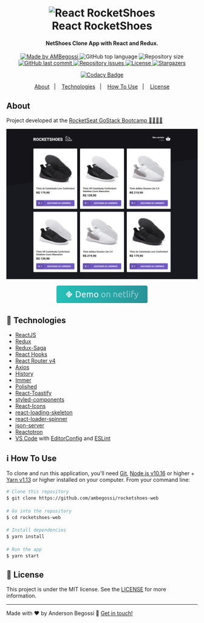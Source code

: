 <h1 align="center">
    <img alt="React RocketShoes" src="https://res.cloudinary.com/lukemorales/image/upload/v1562696000/readme_logos/react-rocketshoes_jy1lze.png" />
    <br>
    React RocketShoes
</h1>

<h4 align="center">
  NetShoes Clone App with React and Redux.
</h4>

<p align="center">
  <a href="https://ambegossi.com">
    <img alt="Made by AMBegossi" src="https://img.shields.io/badge/made%20by-ambegossi-%2304D361">
  </a>

  <img alt="GitHub top language" src="https://img.shields.io/github/languages/top/ambegossi/rocketshoes-web.svg">

  <img alt="Repository size" src="https://img.shields.io/github/repo-size/ambegossi/rocketshoes-web.svg">

  <a href="https://github.com/ambegossi/rocketshoes-web/commits/master">
    <img alt="GitHub last commit" src="https://img.shields.io/github/last-commit/ambegossi/rocketshoes-web.svg">
  </a>

  <a href="https://github.com/ambegossi/rocketshoes-web/issues">
    <img alt="Repository issues" src="https://img.shields.io/github/issues/ambegossi/rocketshoes-web.svg">
  </a>

  <a href="https://github.com/ambegossi/rocketshoes-web/blob/master/LICENSE.md">
  <img alt="License" src="https://img.shields.io/badge/license-MIT-%2304D361">
  </a>

  <a href="https://github.com/ambegossi/rocketshoes-web/stargazers">
    <img alt="Stargazers" src="https://img.shields.io/github/stars/ambegossi/rocketshoes-web?style=social">
  </a>
</p>

<p align="center">
  <a href="https://www.codacy.com/manual/ambegossi/rocketshoes-web?utm_source=github.com&amp;utm_medium=referral&amp;utm_content=ambegossi/rocketshoes-web&amp;utm_campaign=Badge_Grade" target="_blank">
    <img alt="Codacy Badge" src="https://api.codacy.com/project/badge/Grade/bbaacc06ef4f45ee86b9fc9555fbfbda">
  </a>
</p>

<p align="center">
  <a href="#about">About</a>&nbsp;&nbsp;&nbsp;|&nbsp;&nbsp;&nbsp;
  <a href="#rocket-technologies">Technologies</a>&nbsp;&nbsp;&nbsp;|&nbsp;&nbsp;&nbsp;
  <a href="#information_source-how-to-use">How To Use</a>&nbsp;&nbsp;&nbsp;|&nbsp;&nbsp;&nbsp;
  <a href="#memo-license">License</a>
</p>

## About

Project developed at the [RocketSeat GoStack Bootcamp 🚀👨🏻‍🚀](https://rocketseat.com.br/gostack)

<p align="center">
  <img alt="App Screenshot" src=".github/rocketshoes-web.png">
</p>

<p align="center">
  <a href="https://rocketshoes-ambegossi.netlify.com/" target="_blank">
    <img alt="Demo on Netlify" src=".github/demo-netlify.png">
  </a>
</p>

## :rocket: Technologies

- [ReactJS](https://reactjs.org/)
- [Redux](https://redux.js.org/)
- [Redux-Saga](https://redux-saga.js.org/)
- [React Hooks](https://reactjs.org/docs/hooks-intro.html)
- [React Router v4](https://github.com/ReactTraining/react-router)
- [Axios](https://github.com/axios/axios)
- [History](https://www.npmjs.com/package/history)
- [Immer](https://github.com/immerjs/immer)
- [Polished](https://polished.js.org/)
- [React-Toastify](https://fkhadra.github.io/react-toastify/)
- [styled-components](https://www.styled-components.com/)
- [React-Icons](https://react-icons.netlify.com/)
- [react-loading-skeleton](https://github.com/dvtng/react-loading-skeleton)
- [react-loader-spinner](https://github.com/mhnpd/react-loader-spinner)
- [json-server](https://github.com/typicode/json-server)
- [Reactotron](https://infinite.red/reactotron)
- [VS Code][vc] with [EditorConfig][vceditconfig] and [ESLint][vceslint]

## :information_source: How To Use

To clone and run this application, you'll need [Git](https://git-scm.com), [Node.js v10.16][nodejs] or higher + [Yarn v1.13][yarn] or higher installed on your computer. From your command line:

```bash
# Clone this repository
$ git clone https://github.com/ambegossi/rocketshoes-web

# Go into the repository
$ cd rocketshoes-web

# Install dependencies
$ yarn install

# Run the app
$ yarn start
```

## :memo: License

This project is under the MIT license. See the [LICENSE](LICENSE.md) for more information.

---

Made with ♥ by Anderson Begossi :wave: [Get in touch!](https://www.linkedin.com/in/anderson-begossi-b5065a130)

[nodejs]: https://nodejs.org/
[yarn]: https://yarnpkg.com/
[vc]: https://code.visualstudio.com/
[vceditconfig]: https://marketplace.visualstudio.com/items?itemName=EditorConfig.EditorConfig
[vceslint]: https://marketplace.visualstudio.com/items?itemName=dbaeumer.vscode-eslint
